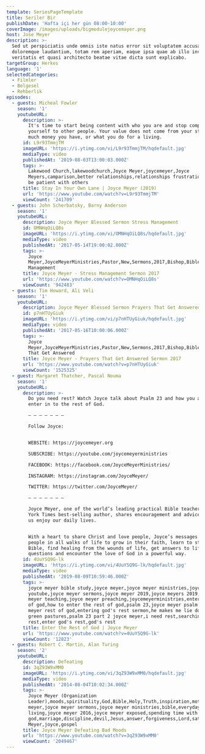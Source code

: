 ```yaml
---
template: SeriesPageTemplate
title: Seriler Bir
publishDate: 'Hafta içi her gün 08:00-10:00'
coverImage: /images/uploads/bigmodulejoycemayer.png
host: Jose Meyer
description: >-
  Sed ut perspiciatis unde omnis iste natus error sit voluptatem accusantium
  doloremque laudantium, totam rem aperiam, eaque ipsa quae ab illo inventore
  veritatis et quasi architecto beatae vitae dicta sunt explicabo.
targetGroup: Herkes
language: '1'
selectedCategories:
  - Filmler
  - Belgesel
  - Rehberlik
episodes:
  - guests: Micheal Fowler
    season: '1'
    youtubeURL:
      description: >-
        It's time to start being content with who you are and stop comparing
        yourself to other people. Your value does not come from your status, how
        much money you have, or what you do for a living.  
      id: L9r93TmmjTM
      imageURL: 'https://i.ytimg.com/vi/L9r93TmmjTM/hqdefault.jpg'
      mediaType: video
      publishedAt: '2019-08-03T13:00:03.000Z'
      tags: >-
        Lakewood Church,lakewoodchurch,Joyce Meyer,joycemeyer,Joyce
        Meyers,camparison,better relationships,relationships frustrations,how to
        be patient with others
      title: Stay In Your Own Lane | Joyce Meyer (2019)
      url: 'https://www.youtube.com/watch?v=L9r93TmmjTM'
      viewCount: '241709'
  - guests: John Scherbatsky, Barny Anderson
    season: '1'
    youtubeURL:
      description: Joyce Meyer Blessed Sermon Stress Management
      id: OMNHqOiLQ8s
      imageURL: 'https://i.ytimg.com/vi/OMNHqOiLQ8s/hqdefault.jpg'
      mediaType: video
      publishedAt: '2017-05-14T19:00:02.000Z'
      tags: >-
        Joyce
        Meyer,JoyceMeyerMinistries,Pastor,New,Sermons,2017,Bishop,Bible,Preacher,Preaching,Ministry,Stress
        Management
      title: Joyce Meyer - Stress Management Sermon 2017
      url: 'https://www.youtube.com/watch?v=OMNHqOiLQ8s'
      viewCount: '942483'
  - guests: Tim Howard, Ali Veli
    season: '1'
    youtubeURL:
      description: Joyce Meyer Blessed Sermon Prayers That Get Answered
      id: p7nHTUyGiuk
      imageURL: 'https://i.ytimg.com/vi/p7nHTUyGiuk/hqdefault.jpg'
      mediaType: video
      publishedAt: '2017-05-16T10:00:06.000Z'
      tags: >-
        Joyce
        Meyer,JoyceMeyerMinistries,Pastor,New,Sermons,2017,Bishop,Bible,Preacher,Preaching,Ministry,Prayers
        That Get Answered
      title: Joyce Meyer - Prayers That Get Answered Sermon 2017
      url: 'https://www.youtube.com/watch?v=p7nHTUyGiuk'
      viewCount: '1525325'
  - guest: Margaret Thatcher, Pascal Nouma
    season: '1'
    youtubeURL:
      description: >-
        Do you need rest? Watch Joyce talk about Psalm 23 and how you are to
        enter in to the rest of God.

        – – – – – – –

        Follow Joyce:


        WEBSITE: https://joycemeyer.org 

        SUBSCRIBE: https://youtube.com/joycemeyerministries

        FACEBOOK: https://facebook.com/JoyceMeyerMinistries/ 

        INSTAGRAM: https://instagram.com/JoyceMeyer/ 

        TWITTER: https://twitter.com/JoyceMeyer/  

        – – – – – – –

        Joyce Meyer, one of the world’s leading practical Bible teachers and New
        York Times best-selling author, shares encouragement and advice to help
        us enjoy our daily lives.


        With a heart to share Christ and love people, Joyce’s messages help
        people in all walks of life to grow in their faith, learn to study the
        Bible, find healing from the wounds of life, get answers to life’s
        questions and encounter the love of God in a powerful way.
      id: 4UuYSQ9G-lk
      imageURL: 'https://i.ytimg.com/vi/4UuYSQ9G-lk/hqdefault.jpg'
      mediaType: video
      publishedAt: '2019-08-09T10:59:46.000Z'
      tags: >-
        joyce meyer bible study,joyce meyer,joyce meyer ministries,joyce meyer
        youtube,joyce meyer sermons,joyce meyer 2019,joyce meyers 2019,joyce
        meyer teaching,joyce meyer preaching,joycemeyerministries,enter the rest
        of god,how to enter the rest of god,psalm 23,joyce meyer psalm 23,joyce
        meyer rest of god,entering god's rest sermon,he makes me lie down in
        green pastures,psalm 23 part 2 joyce meyer,i need rest,searching for
        rest,enter god's rest,god's rest
      title: Enter the Rest of God | Joyce Meyer
      url: 'https://www.youtube.com/watch?v=4UuYSQ9G-lk'
      viewCount: '12823'
  - guests: Robert C. Martin, Alan Turing
    season: '2'
    youtubeURL:
      description: Defeating
      id: 3qZ93W9xMM0
      imageURL: 'https://i.ytimg.com/vi/3qZ93W9xMM0/hqdefault.jpg'
      mediaType: video
      publishedAt: '2014-08-04T10:02:34.000Z'
      tags: >-
        Joyce Meyer (Organization
        Leader),moods,spirituality,God,Bible,Holy,Truth,inspiration,motivation,success,self-discovery,joyce
        meyer,joyce meyer sermons,joyce meyer ministries,bible,everyday
        living,joyce meyer 2016,joyce meyer exposed,spending time with
        god,marriage,discipline,devil,Jesus,answer,forgiveness,Lord,satan,love,faith,religion,scriptures,pastor,sermon,life,teachings,Joyce
        Meyer,joyce,gospel
      title: Joyce Meyer Defeating Bad Moods
      url: 'https://www.youtube.com/watch?v=3qZ93W9xMM0'
      viewCount: '2049467'
---
```


